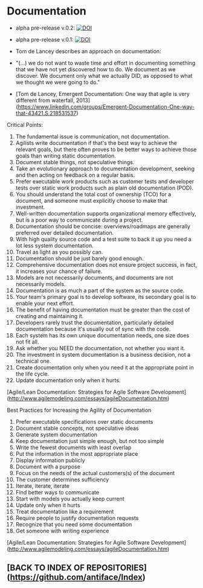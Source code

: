 Documentation 
=============
* alpha pre-release v.0.2: [![DOI](https://zenodo.org/badge/28634666.svg)](https://zenodo.org/badge/latestdoi/28634666)
* alpha pre-release v.0.1: [![DOI](https://zenodo.org/badge/DOI/10.5281/zenodo.55350.svg)](https://doi.org/10.5281/zenodo.55350)

* Tom de Lancey describes an approach on documentation:
* "(…) we do not want to waste time and effort in documenting something that we have not yet discovered how to do. We document as we discover. We document only what we actually DID, as opposed to what we thought we were going to do."
* [Tom de Lancey, Emergent Documentation: One way that agile is very different from waterfall, 2013] (https://www.linkedin.com/groups/Emergent-Documentation-One-way-that-43421.S.218531537)

Critical Points:

1. The fundamental issue is communication, not documentation.
2. Agilists write documentation if that's the best way to achieve the relevant goals, but there often proves to be better ways to achieve those goals than writing static documentation.
3. Document stable things, not speculative things.
4. Take an evolutionary approach to documentation development, seeking and then acting on feedback on a regular basis.
5. Prefer executable work products such as customer tests and developer tests over static work products such as plain old documentation (POD).
6. You should understand the total cost of ownership (TCO) for a document, and someone must explicitly choose to make that investment.
7. Well-written documentation supports organizational memory effectively, but is a poor way to communicate during a project.
8. Documentation should be concise: overviews/roadmaps are generally preferred over detailed documentation.
9. With high quality source code and a test suite to back it up you need a lot less system documentation.
10. Travel as light as you possibly can.
11. Documentation should be just barely good enough.
12. Comprehensive documentation does not ensure project success, in fact, it increases your chance of failure.
13. Models are not necessarily documents, and documents are not necessarily models.
14. Documentation is as much a part of the system as the source code.
15. Your team's primary goal is to develop software, its secondary goal is to enable your next effort.
16. The benefit of having documentation must be greater than the cost of creating and maintaining it.
17. Developers rarely trust the documentation, particularly detailed documentation because it's usually out of sync with the code.
18. Each system has its own unique documentation needs, one size does not fit all.
19. Ask whether you NEED the documentation, not whether you want it.
20. The investment in system documentation is a business decision, not a technical one.
21. Create documentation only when you need it at the appropriate point in the life cycle.
22. Update documentation only when it hurts.

[Agile/Lean Documentation: Strategies for Agile Software Development] (http://www.agilemodeling.com/essays/agileDocumentation.htm)
 
Best Practices for Increasing the Agility of Documentation

1. Prefer executable specifications over static documents
2. Document stable concepts, not speculative ideas
3. Generate system documentation
4. Keep documentation just simple enough, but not too simple
5. Write the fewest documents with least overlap
6. Put the information in the most appropriate place
7. Display information publicly
8. Document with a purpose
9. Focus on the needs of the actual customers(s) of the document
10. The customer determines sufficiency
11. Iterate, iterate, iterate
12. Find better ways to communicate
13. Start with models you actually keep current
14. Update only when it hurts
15. Treat documentation like a requirement
16. Require people to justify documentation requests
17. Recognize that you need some documentation
18. Get someone with writing experience

[Agile/Lean Documentation: Strategies for Agile Software Development] (http://www.agilemodeling.com/essays/agileDocumentation.htm)

## [BACK TO INDEX OF REPOSITORIES] (https://github.com/antiface/Index)
